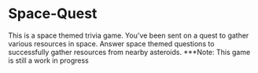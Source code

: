 # Space-Quest
This is a space themed trivia game.
You've been sent on a quest to gather various resources in space. Answer space themed questions to successfully gather resources from nearby asteroids.
***Note: This game is still a work in progress
